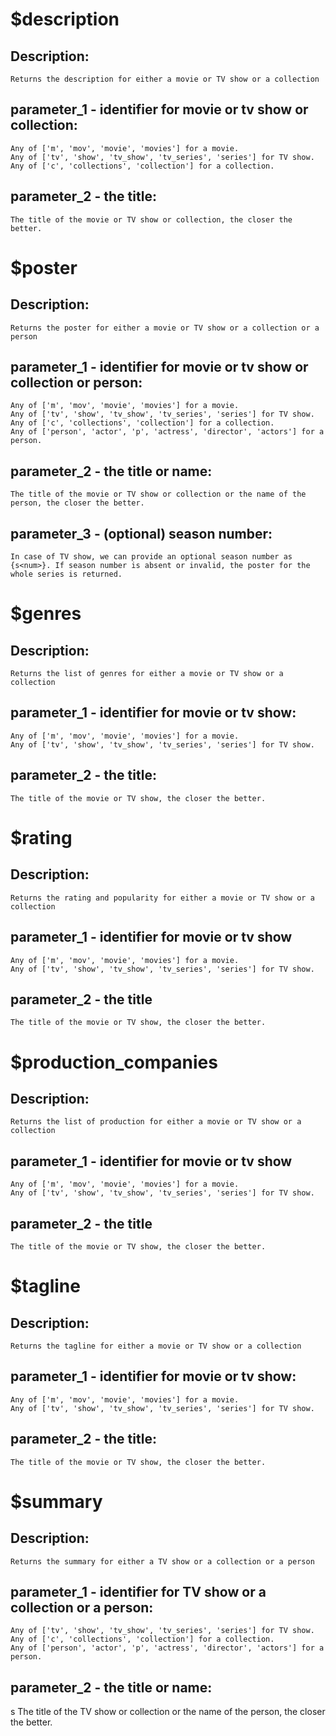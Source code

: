 # $description
## Description:
	Returns the description for either a movie or TV show or a collection
## parameter_1 - identifier for movie or tv show or collection:
	Any of ['m', 'mov', 'movie', 'movies'] for a movie.
	Any of ['tv', 'show', 'tv_show', 'tv_series', 'series'] for TV show.
	Any of ['c', 'collections', 'collection'] for a collection.
## parameter_2 - the title:
	The title of the movie or TV show or collection, the closer the better.
 

 
# $poster
## Description:	
	Returns the poster for either a movie or TV show or a collection or a person
## parameter_1 - identifier for movie or tv show or collection or person:
	Any of ['m', 'mov', 'movie', 'movies'] for a movie.
	Any of ['tv', 'show', 'tv_show', 'tv_series', 'series'] for TV show.
	Any of ['c', 'collections', 'collection'] for a collection.
	Any of ['person', 'actor', 'p', 'actress', 'director', 'actors'] for a person.
## parameter_2 - the title or name:
	The title of the movie or TV show or collection or the name of the person, the closer the better.
## parameter_3 - (optional) season number:
	In case of TV show, we can provide an optional season number as {s<num>}. If season number is absent or invalid, the poster for the whole series is returned.
 

 
# $genres
## Description:	
	Returns the list of genres for either a movie or TV show or a collection
## parameter_1 - identifier for movie or tv show:
	Any of ['m', 'mov', 'movie', 'movies'] for a movie.
	Any of ['tv', 'show', 'tv_show', 'tv_series', 'series'] for TV show.
## parameter_2 - the title:
	The title of the movie or TV show, the closer the better.
 

 
# $rating
## Description:
	Returns the rating and popularity for either a movie or TV show or a collection
## parameter_1 - identifier for movie or tv show
	Any of ['m', 'mov', 'movie', 'movies'] for a movie.
	Any of ['tv', 'show', 'tv_show', 'tv_series', 'series'] for TV show.
## parameter_2 - the title
	The title of the movie or TV show, the closer the better.
 

 
# $production_companies
## Description:
	Returns the list of production for either a movie or TV show or a collection
## parameter_1 - identifier for movie or tv show
	Any of ['m', 'mov', 'movie', 'movies'] for a movie.
	Any of ['tv', 'show', 'tv_show', 'tv_series', 'series'] for TV show.
## parameter_2 - the title
	The title of the movie or TV show, the closer the better. 
 

 
# $tagline
## Description:
	Returns the tagline for either a movie or TV show or a collection
## parameter_1 - identifier for movie or tv show:
	Any of ['m', 'mov', 'movie', 'movies'] for a movie.
	Any of ['tv', 'show', 'tv_show', 'tv_series', 'series'] for TV show.
## parameter_2 - the title:
	The title of the movie or TV show, the closer the better.
 

 
# $summary
## Description:	
	Returns the summary for either a TV show or a collection or a person
## parameter_1 - identifier for TV show or a collection or a person:
	Any of ['tv', 'show', 'tv_show', 'tv_series', 'series'] for TV show.
	Any of ['c', 'collections', 'collection'] for a collection.
	Any of ['person', 'actor', 'p', 'actress', 'director', 'actors'] for a person.
## parameter_2 - the title or name:
s	The title of the TV show or collection or the name of the person, the closer the better.